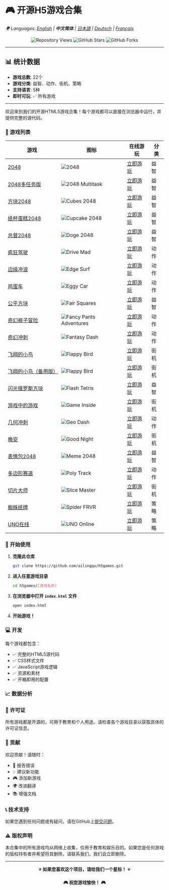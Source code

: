 # 🎮 开源H5游戏合集

*🌍 Languages: [English](README.md) | **中文简体** | [日本語](README-ja.md) | [Deutsch](README-de.md) | [Français](README-fr.md)*

<!-- 语言切换脚本 -->
<script>
function switchLanguage(lang) {
    const languageFiles = {
        'en': 'README.md',
        'zh': 'README-zh.md',
        'ja': 'README-ja.md',
        'de': 'README-de.md',
        'fr': 'README-fr.md'
    };
    if (languageFiles[lang]) {
        window.location.href = languageFiles[lang];
    }
}
</script>

<!-- 统计计数器 -->
<div align="center">
    <img src="https://komarev.com/ghpvc/?username=ailingqu&label=仓库访问量&color=0e75b6&style=flat" alt="Repository Views" />
    <img src="https://img.shields.io/github/stars/ailingqu/h5games?style=social" alt="GitHub Stars" />
    <img src="https://img.shields.io/github/forks/ailingqu/h5games?style=social" alt="GitHub Forks" />
</div>

---

## 📊 统计数据

- **游戏总数**: 22个
- **游戏分类**: 益智、动作、街机、策略
- **支持语言**: 5种
- **即时可玩**: ✅ 所有游戏

---

欢迎来到我们的开源HTML5游戏合集！每个游戏都可以直接在浏览器中运行，并提供完整的源代码。

### 🎯 游戏列表

| 游戏 | 图标 | 在线游玩 | 分类 |
|------|------|----------|------|
| [2048](./2048/) | ![2048](./2048/cover.png) | [立即游玩](https://cubes-2048.io/games/2048) | 益智 |
| [2048多任务版](./2048-Multitask/) | ![2048 Multitask](./2048-Multitask/cover.png) | [立即游玩](https://cubes-2048.io/games/2048-Multitask) | 益智 |
| [方块2048](./cubes-2048/) | ![Cubes 2048](./cubes-2048/cover.png) | [立即游玩](https://cubes-2048.io/games/cubes-2048) | 益智 |
| [纸杯蛋糕2048](./Cupcake-2048/) | ![Cupcake 2048](./Cupcake-2048/cover.png) | [立即游玩](https://cubes-2048.io/games/Cupcake-2048) | 益智 |
| [总督2048](./Doge-2048/) | ![Doge 2048](./Doge-2048/cover.png) | [立即游玩](https://cubes-2048.io/games/Doge-2048) | 益智 |
| [疯狂驾驶](./Drive-Mad/) | ![Drive Mad](./Drive-Mad/cover.png) | [立即游玩](https://cubes-2048.io/games/Drive-Mad) | 动作 |
| [边缘冲浪](./Edge-Surf/) | ![Edge Surf](./Edge-Surf/cover.png) | [立即游玩](https://cubes-2048.io/games/Edge-Surf) | 动作 |
| [鸡蛋车](./Eggy-Car/) | ![Eggy Car](./Eggy-Car/cover.png) | [立即游玩](https://cubes-2048.io/games/Eggy-Car) | 动作 |
| [公平方块](./Fair-Squares/) | ![Fair Squares](./Fair-Squares/cover.png) | [立即游玩](https://cubes-2048.io/games/Fair-Squares) | 益智 |
| [奇幻裤子冒险](./Fancy-Pants-Adventures/) | ![Fancy Pants Adventures](./Fancy-Pants-Adventures/cover.png) | [立即游玩](https://cubes-2048.io/games/Fancy-Pants-Adventures) | 动作 |
| [奇幻冲刺](./Fantasy-Dash/) | ![Fantasy Dash](./Fantasy-Dash/cover.png) | [立即游玩](https://cubes-2048.io/games/Fantasy-Dash) | 动作 |
| [飞翔的小鸟](./Flappy-Bird/) | ![Flappy Bird](./Flappy-Bird/cover.png) | [立即游玩](https://cubes-2048.io/games/Flappy-Bird) | 街机 |
| [飞翔的小鸟（备用版）](./FlappyBird/) | ![Flappy Bird](./FlappyBird/cover.png) | [立即游玩](https://cubes-2048.io/games/FlappyBird) | 街机 |
| [闪光俄罗斯方块](./Flash-Tetris/) | ![Flash Tetris](./Flash-Tetris/cover.png) | [立即游玩](https://cubes-2048.io/games/Flash-Tetris) | 益智 |
| [游戏中的游戏](./Game-Inside/) | ![Game Inside](./Game-Inside/cover.png) | [立即游玩](https://cubes-2048.io/games/Game-Inside) | 街机 |
| [几何冲刺](./GeoDash/) | ![Geo Dash](./GeoDash/cover.png) | [立即游玩](https://cubes-2048.io/games/GeoDash) | 动作 |
| [晚安](./Goodnight/) | ![Good Night](./Goodnight/cover.png) | [立即游玩](https://cubes-2048.io/games/Goodnight) | 街机 |
| [表情包2048](./Meme-2048/) | ![Meme 2048](./Meme-2048/cover.png) | [立即游玩](https://cubes-2048.io/games/Meme-2048) | 益智 |
| [多边形赛道](./polytrack/) | ![Poly Track](./polytrack/cover.png) | [立即游玩](https://cubes-2048.io/games/polytrack) | 动作 |
| [切片大师](./slicemaster/) | ![Slice Master](./slicemaster/cover.png) | [立即游玩](https://cubes-2048.io/games/slicemaster) | 街机 |
| [蜘蛛纸牌](./spiderfrvr/) | ![Spider FRVR](./spiderfrvr/cover.png) | [立即游玩](https://cubes-2048.io/games/spiderfrvr) | 策略 |
| [UNO在线](./unoonline/) | ![UNO Online](./unoonline/cover.png) | [立即游玩](https://cubes-2048.io/games/unoonline) | 策略 |

### 🚀 开始使用

1. **克隆此仓库**
   ```bash
   git clone https://github.com/ailingqu/h5games.git
   ```

2. **进入任意游戏目录**
   ```bash
   cd h5games/[游戏名称]
   ```

3. **在浏览器中打开 `index.html` 文件**
   ```bash
   open index.html
   ```

4. **开始游戏！**

### 💻 开发

每个游戏都包含：
- ✅ 完整的HTML5源代码
- ✅ CSS样式文件
- ✅ JavaScript游戏逻辑
- ✅ 资源和素材
- ✅ 开箱即用的配置

### 📈 数据分析

<!-- 游戏分析 -->
<script>
// 游戏点击跟踪
function trackGameClick(gameName) {
    if (typeof gtag !== 'undefined') {
        gtag('event', 'game_click', {
            'game_name': gameName,
            'event_category': 'games',
            'event_label': gameName
        });
    }
}

// 语言切换跟踪
function trackLanguageSwitch(language) {
    if (typeof gtag !== 'undefined') {
        gtag('event', 'language_switch', {
            'language': language,
            'event_category': 'navigation',
            'event_label': language
        });
    }
}
</script>

### 📜 许可证

所有游戏都是开源的，可用于教育和个人用途。请检查各个游戏目录以获取具体的许可证信息。

### 🤝 贡献

欢迎贡献！请随时：
- 🐛 报告错误
- 💡 建议新功能
- 🎮 添加新游戏
- 🌍 改进翻译
- 📚 增强文档

### 📞 技术支持

如果您遇到任何问题或有疑问，请在GitHub上[提交问题](https://github.com/ailingqu/h5games/issues)。

### ⚠️ 版权声明

本合集中的所有游戏均从网络上收集，仅用于教育和娱乐目的。如果您是任何游戏的版权持有者并希望将其删除，请联系我们，我们会立即删除。

---

<div align="center">
    <strong>⭐ 如果您喜欢这个项目，请给我们一个星标！ ⭐</strong>
    <br><br>
    <strong>🎮 祝您游戏愉快！ 🎮</strong>
</div> 